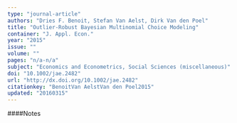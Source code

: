 ```yaml
---
type: "journal-article"
authors: "Dries F. Benoit, Stefan Van Aelst, Dirk Van den Poel"
title: "Outlier-Robust Bayesian Multinomial Choice Modeling"
container: "J. Appl. Econ."
year: "2015"
issue: ""
volume: ""
pages: "n/a-n/a"
subject: "Economics and Econometrics, Social Sciences (miscellaneous)"
doi: "10.1002/jae.2482"
url: "http://dx.doi.org/10.1002/jae.2482"
citationkey: "BenoitVan AelstVan den Poel2015"
updated: "20160315"
---
```


####Notes
